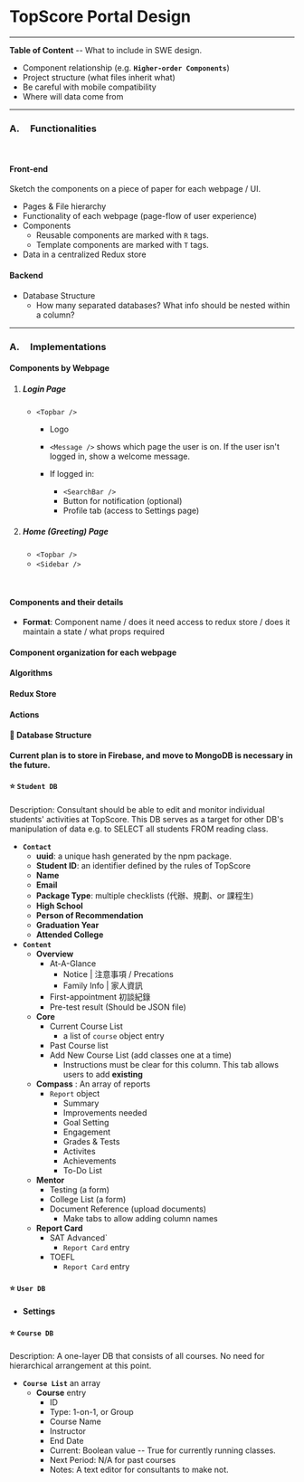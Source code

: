 #   TopScore Portal Design
<hr>

**Table of Content** -- What to include in SWE design.
*   Component relationship (e.g. **`Higher-order Components`**)
*   Project structure (what files inherit what)
*   Be careful with mobile compatibility
*   Where will data come from

<hr>

### A. &nbsp;&nbsp;&nbsp; Functionalities
<br>

#### Front-end
Sketch the components on a piece of paper for each webpage / UI.
- Pages & File hierarchy
- Functionality of each webpage (page-flow of user experience)
- Components 
    - Reusable components are marked with `R` tags.
    - Template components are marked with `T` tags.
- Data in a centralized Redux store

#### Backend 
- Database Structure
    - How many separated databases? What info should be nested within a column?


<hr>

### A. &nbsp;&nbsp;&nbsp; Implementations

#### Components by Webpage

1. ##### Login Page
    - `<Topbar />`
        - Logo    
        - `<Message />` shows which page the user is on. If the user isn't logged in, show a welcome message.
        
        - If logged in:
            - `<SearchBar />`
            - Button for notification (optional)
            - Profile tab (access to Settings page)
2. ##### Home (Greeting) Page
    - `<Topbar />`
    - `<Sidebar />`
<br>

#### Components and their details
- **Format**: Component name / does it need access to redux store / does it maintain a state / what props required

#### Component organization for each webpage

#### Algorithms 

#### Redux Store 

#### Actions

#### :rocket: Database Structure

**Current plan is to store in Firebase, and move to MongoDB is necessary in the future.**


#### :star: `Student DB`
Description:
Consultant should be able to edit and monitor individual students' activities at TopScore. This DB serves as a target for other DB's manipulation of data e.g. to SELECT all students FROM reading class.

- **`Contact`**
    - **uuid**: a unique hash generated by the npm package.
    - **Student ID**: an identifier defined by the rules of TopScore
    - **Name**
    - **Email**
    - **Package Type**: multiple checklists (代辦、規劃、or 課程生)
    - **High School**
    - **Person of Recommendation**
    - **Graduation Year**
    - **Attended College**
- **`Content`**
    - **Overview** 
        - At-A-Glance
            - Notice | 注意事項 / Precations
            - Family Info | 家人資訊
        - First-appointment 初談紀錄
        - Pre-test result (Should be JSON file)
    - **Core** 
        - Current Course List
            - a list of `course` object entry
        - Past Course list
        - Add New Course List (add classes one at a time)
            - Instructions must be clear for this column.
            This tab allows users to add **existing**
    - **Compass** : An array of reports
        - `Report` object
            - Summary
            - Improvements needed
            - Goal Setting
            - Engagement
            - Grades & Tests
            - Activites
            - Achievements 
            - To-Do List
    - **Mentor**
        - Testing (a form)
        - College List (a form)
        - Document Reference (upload documents)
            - Make tabs to allow adding column names
    - **Report Card**
        - SAT Advanced`
            - `Report Card` entry
        - TOEFL
            - `Report Card` entry

#### :star:  `User DB`

- **Settings**

#### :star: `Course DB`

Description: 
A one-layer DB that consists of all courses. No need for hierarchical arrangement at this point.
-  **`Course List`** an array
    - **Course** entry
        - ID
        - Type: 1-on-1, or Group
        - Course Name
        - Instructor
        - End Date
        - Current: Boolean value -- True for currently running classes.
        - Next Period: N/A for past courses
        - Notes: A text editor for consultants to make not.
